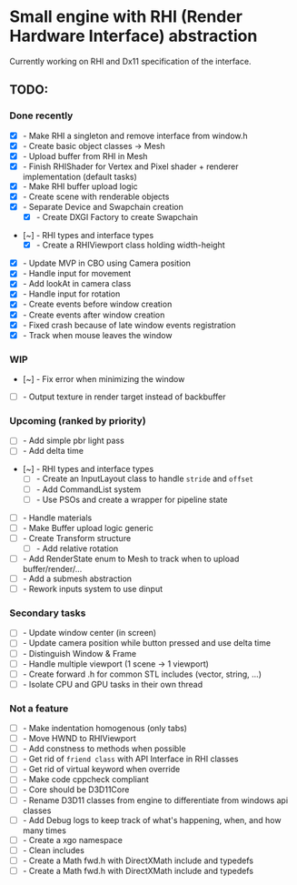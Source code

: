 
# Small engine with RHI (Render Hardware Interface) abstraction
Currently working on RHI and Dx11 specification of the interface.

## TODO:

### Done recently

- [X] \- Make RHI a singleton and remove interface from window.h
- [X] \- Create basic object classes -> Mesh
- [X] \- Upload buffer from RHI in Mesh
- [X] \- Finish RHIShader for Vertex and Pixel shader + renderer implementation (default tasks)
- [X] \- Make RHI buffer upload logic
- [X] \- Create scene with renderable objects
- [X] \- Separate Device and Swapchain creation
	- [X] \- Create DXGI Factory to create Swapchain
- [~] \- RHI types and interface types
	- [X] \- Create a RHIViewport class holding width-height
- [X] \- Update MVP in CBO using Camera position
- [X] \- Handle input for movement
- [X] \- Add lookAt in camera class
- [X] \- Handle input for rotation
- [X] \- Create events before window creation
- [X] \- Create events after window creation
- [X] \- Fixed crash because of late window events registration
- [X] \- Track when mouse leaves the window

### WIP

- [~] \- Fix error when minimizing the window
- [ ] \- Output texture in render target instead of backbuffer

### Upcoming (ranked by priority)

- [ ] \- Add simple pbr light pass
- [ ] \- Add delta time
- [~] \- RHI types and interface types
	- [ ] \- Create an InputLayout class to handle `stride` and `offset`
	- [ ] \- Add CommandList system
	- [ ] \- Use PSOs and create a wrapper for pipeline state
- [ ] \- Handle materials
- [ ] \- Make Buffer upload logic generic
- [ ] \- Create Transform structure
  - [ ] \- Add relative rotation
- [ ] \- Add RenderState enum to Mesh to track when to upload buffer/render/...
- [ ] \- Add a submesh abstraction
- [ ] \- Rework inputs system to use dinput

### Secondary tasks

- [ ] \- Update window center (in screen)
- [ ] \- Update camera position while button pressed and use delta time
- [ ] \- Distinguish Window & Frame
- [ ] \- Handle multiple viewport (1 scene -> 1 viewport)
- [ ] \- Create forward .h for common STL includes (vector, string, ...)
- [ ] \- Isolate CPU and GPU tasks in their own thread

### Not a feature

- [ ] \- Make indentation homogenous (only tabs)
- [ ] \- Move HWND to RHIViewport
- [ ] \- Add constness to methods when possible
- [ ] \- Get rid of `friend class` with API Interface in RHI classes
- [ ] \- Get rid of virtual keyword when override
- [ ] \- Make code cppcheck compliant
- [ ] \- Core should be D3D11Core
- [ ] \- Rename D3D11 classes from engine to differentiate from windows api classes
- [ ] \- Add Debug logs to keep track of what's happening, when, and how many times
- [ ] \- Create a xgo namespace
- [ ] \- Clean includes
- [ ] \- Create a Math fwd.h with DirectXMath include and typedefs
- [ ] \- Create a Math fwd.h with DirectXMath include and typedefs